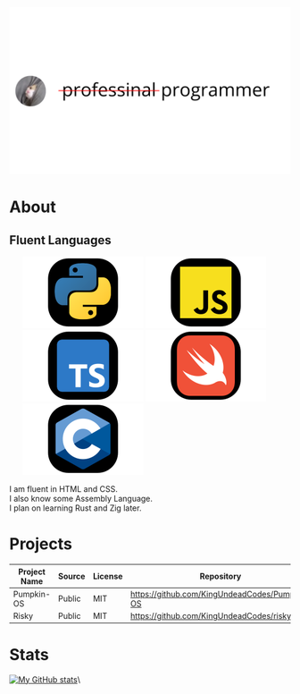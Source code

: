 <img src="https://github.com/KingUndeadCodes/KingUndeadCodes/raw/main/images/prof_pic.svg" style="display:inline;">

# About
## Fluent Languages
<ol>
    <img src="https://github.com/KingUndeadCodes/KingUndeadCodes/raw/main/images/python.svg" style="display:inline;">
    <img src="https://github.com/KingUndeadCodes/KingUndeadCodes/raw/main/images/javascript.svg" style="display:inline;">
    <img src="https://github.com/KingUndeadCodes/KingUndeadCodes/raw/main/images/typescript.svg" style="display:inline;">
    <img src="https://github.com/KingUndeadCodes/KingUndeadCodes/raw/main/images/swift.svg" style="display:inline;">
    <img src="https://github.com/KingUndeadCodes/KingUndeadCodes/raw/main/images/c.svg" style="display:inline;">
</ol>
<p>
    I am fluent in HTML and CSS.</br>
    I also know some Assembly Language.</br>
    I plan on learning Rust and Zig later.
</p>

<!--
# General Information 

```python
Information = {
    "location": 'United States of America',
    "interests": {
        "programming": {
            "Low-level": ['OS Development', 'Emulator Development'],
            "Website Development": ['Random Website Experiments'],
        }
    }
}
```
-->
# Projects

|       Project Name          |        Source          |        License         |                    Repository                        |    Status    |
|-----------------------------|------------------------|------------------------|------------------------------------------------------|--------------|
|       Pumpkin-OS            |        Public          |          MIT           |       https://github.com/KingUndeadCodes/Pumpkin-OS  |   Developing |
|       Risky                 |        Public          |          MIT           |       https://github.com/KingUndeadCodes/risky       |   Paused     |

<!--
[**Pumpkin-OS**](https://github.com/KingUndeadCodes/Pumpkin-OS) - `32-bit` `x86_64` *"OS"*.
-->
# Stats
[![My GitHub stats](https://github-readme-stats.vercel.app/api?username=KingUndeadCodes&theme=radical)](https://github.com/anuraghazra/github-readme-stats)\
